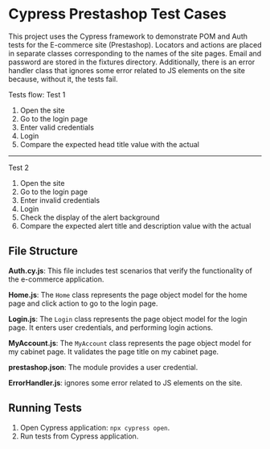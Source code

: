 # Cypress Prestashop Test Cases

This project uses the Cypress framework to demonstrate POM and Auth tests for the E-commerce site (Prestashop). 
Locators and actions are placed in separate classes corresponding to the names of the site pages. 
Email and password are stored in the fixtures directory. 
Additionally, there is an error handler class that ignores some error related to JS elements on the site because, without it, the tests fail.

Tests flow:
Test 1
1. Open the site
2. Go to the login page
3. Enter valid credentials
4. Login
5. Compare the expected head title value with the actual
------
Test 2
1. Open the site
2. Go to the login page
3. Enter invalid credentials
4. Login
5. Check the display of the alert background
6. Compare the expected alert title and description value with the actual

## File Structure

**Auth.cy.js**: This file includes test scenarios that verify the functionality of the e-commerce application.

**Home.js**: The `Home` class represents the page object model for the home page and click action to go to the login page.

**Login.js**: The `Login` class represents the page object model for the login page. It enters user credentials, and performing login actions.

**MyAccount.js**: The `MyAccount` class represents the page object model for my cabinet page. It validates the page title on my cabinet page.


**prestashop.json**: The module provides a user credential.

**ErrorHandler.js**: ignores some error related to JS elements on the site.

## Running Tests

1. Open Cypress application: `npx cypress open`.
2. Run tests from Cypress application.
